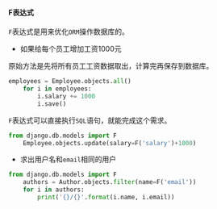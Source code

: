 #### F表达式
`F`表达式是用来优化`ORM`操作数据库的。

* 如果给每个员工增加工资1000元

原始方法是先将所有员工工资数据取出，计算完再保存到数据库。

```python
employees = Employee.objects.all()
    for i in employees:
        i.salary += 1000
        i.save()
```

`F`表达式可以直接执行`SQL`语句，就能完成这个需求。

```python
from django.db.models import F
    Employee.objects.update(salary=F('salary')+1000)
```

* 求出用户名和`email`相同的用户

```python
from django.db.models import F
    authors = Author.objects.filter(name=F('email'))
    for i in authors:
        print('{}/{}'.format(i.name, i.email))
```
